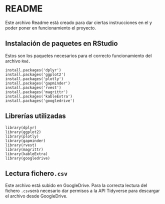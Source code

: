 # README
Este archivo Readme está creado para dar ciertas instrucciones en el y poder poner en funcionamiento el proyecto.

## Instalación de paquetes en RStudio
Estos son los paquetes necesarios para el correcto funcionamiento del archivo `Rmd.`
```
install.packages('dplyr')
install.packages('ggplot2')
install.packages('plotly')
install.packages('gapminder')
install.packages('rvest')
install.packages('magrittr')
install.packages('kableExtra')
install.packages('googledrive')
```
## Librerías utilizadas
```
library(dplyr)
library(ggplot2)
library(plotly)
library(gapminder)
library(rvest)
library(magrittr)
library(kableExtra)
library(googledrive)
```
## Lectura fichero`.csv`
Este archivo está subido en GoogleDrive. Para la correcta lectura del fichero `.csv`será necesario dar permisos a la API Tidyverse para descargar el archivo desde GoogleDrive.
